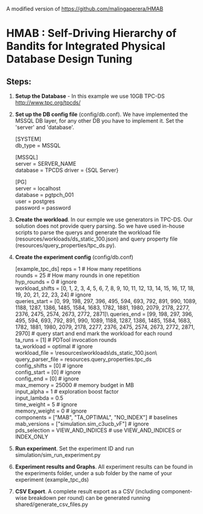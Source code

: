 A modified version of https://github.com/malingaperera/HMAB



# HMAB : Self-Driving Hierarchy of Bandits for Integrated Physical Database Design Tuning  
  
## Steps:

 1. **Setup the Database** - In this example we use 10GB TPC-DS http://www.tpc.org/tpcds/
 2. **Set up the DB config file** (config/db.conf). We have implemented the MSSQL DB layer, for any other DB you have to implement it. Set the 'server'  and 'database'.

    [SYSTEM]  
    db_type = MSSQL  
      
    [MSSQL]  
    server = SERVER_NAME  
    database = TPCDS
    driver = {SQL Server}  
      
    [PG]  
    server = localhost  
    database = pgtpch_001  
    user = postgres  
    password = password

3. **Create the workload**. In our exmple we use generators in TPC-DS. Our solution does not provide query parsing. So we have used in-house scripts to parse the querys and generate the workload file (resources/workloads/ds_static_100.json) and query property file (resources/query_properties/tpc_ds.py).
4. **Create the experiment config** (config/db.conf)

    [example_tpc_ds]
    reps = 1  # How many repetitions\
    rounds = 25 # How many rounds in one repetition\
    hyp_rounds = 0 # ignore\
    workload_shifts = [0, 1, 2, 3, 4, 5, 6, 7, 8, 9, 10, 11, 12, 13, 14, 15, 16, 17, 18, 19, 20, 21, 22, 23, 24] # ignore\
    queries_start = [0, 99, 198, 297, 396, 495, 594, 693, 792, 891, 990, 1089, 1188, 1287, 1386, 1485, 1584, 1683, 1782, 1881, 1980, 2079, 2178, 2277, 2376, 2475, 2574, 2673, 2772, 2871]\ 
    queries_end = [99, 198, 297, 396, 495, 594, 693, 792, 891, 990, 1089, 1188, 1287, 1386, 1485, 1584, 1683, 1782, 1881, 1980, 2079, 2178, 2277, 2376, 2475, 2574, 2673, 2772, 2871, 2970] # query start and end mark the workload for each round\
    ta_runs = [1] # PDTool invocation rounds\
    ta_workload = optimal # ignore\
    workload_file = \resources\workloads\ds_static_100.json\ 
    query_parser_file = resources.query_properties.tpc_ds\
    config_shifts = [0] # ignore\
    config_start = [0] # ignore\
    config_end = [0] # ignore\
    max_memory = 25000 # memory budget in MB\
    input_alpha = 1 # exploration boost factor\
    input_lambda = 0.5\
    time_weight = 5 # ignore\
    memory_weight = 0 # ignore\
    components = ["MAB", "TA_OPTIMAL", "NO_INDEX"] # baselines\
    mab_versions = ["simulation.sim_c3ucb_vF"] # ignore\
    pds_selection = VIEW_AND_INDICES # use VIEW_AND_INDICES or INDEX_ONLY

5. **Run experiment**. Set the experiment ID and run simulation/sim_run_experiment.py
6. **Experiment results and Graphs**. All experiment results can be found in the experiments folder, under a sub folder by the name of your experiment (example_tpc_ds)
7. **CSV Export**. A complete result export as a CSV (including component-wise breakdown per round) can be generated running shared/generate_csv_files.py
